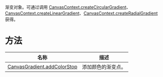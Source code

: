 渐变对象。可通过调用 [CanvasContext.createCircularGradient](https://opendocs.alipay.com/mini/api/ix6opq)、[CanvasContext.createLinearGradient](https://opendocs.alipay.com/mini/api/qgb1mf)、[CanvasContext.createRadialGradient](https://opendocs.alipay.com/mini/api/radialgradient) 获得。

# 方法
| **名称** | **描述** |
| --- | --- |
| [CanvasGradient.addColorStop](https://opendocs.alipay.com/mini/026t0s) | 添加颜色的渐变点。 |
